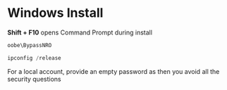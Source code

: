 # Windows Install


**Shift + F10** opens Command Prompt during install

```ps1
oobe\BypassNRO
```


```ps1
ipconfig /release
```

For a local account,
provide an empty password as then you avoid all the security questions
